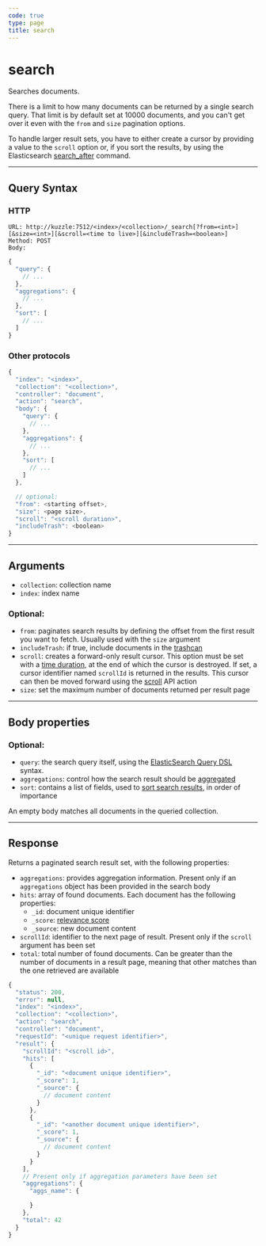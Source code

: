 ```yaml
---
code: true
type: page
title: search
---
```


# search



Searches documents.

There is a limit to how many documents can be returned by a single search query.
That limit is by default set at 10000 documents, and you can't get over it even with the `from` and `size` pagination options.

To handle larger result sets, you have to either create a cursor by providing a value to the `scroll` option or, if you sort the results, by using the Elasticsearch [search_after](https://www.elastic.co/guide/en/elasticsearch/reference/5.6/search-request-search-after.html) command.

---

## Query Syntax

### HTTP

```http
URL: http://kuzzle:7512/<index>/<collection>/_search[?from=<int>][&size=<int>][&scroll=<time to live>][&includeTrash=<boolean>]
Method: POST
Body:
```

```js
{
  "query": {
    // ...
  },
  "aggregations": {
    // ...
  },
  "sort": [
    // ...
  ]
}
```

### Other protocols

```js
{
  "index": "<index>",
  "collection": "<collection>",
  "controller": "document",
  "action": "search",
  "body": {
    "query": {
      // ...
    },
    "aggregations": {
      // ...
    },
    "sort": [
      // ...
    ]
  },

  // optional:
  "from": <starting offset>,
  "size": <page size>,
  "scroll": "<scroll duration>",
  "includeTrash": <boolean>
}
```

---

## Arguments

- `collection`: collection name
- `index`: index name

### Optional:

- `from`: paginates search results by defining the offset from the first result you want to fetch. Usually used with the `size` argument
- `includeTrash`: if true, include documents in the [trashcan](/core/1/guides/essentials/document-metadata/)
- `scroll`: creates a forward-only result cursor. This option must be set with a [time duration](https://www.elastic.co/guide/en/elasticsearch/reference/5.6/common-options.html#time-units), at the end of which the cursor is destroyed. If set, a cursor identifier named `scrollId` is returned in the results. This cursor can then be moved forward using the [scroll](/core/1/api/controllers/document/scroll/) API action
- `size`: set the maximum number of documents returned per result page

---

## Body properties

### Optional:

- `query`: the search query itself, using the [ElasticSearch Query DSL](https://www.elastic.co/guide/en/elasticsearch/reference/5.6/query-dsl.html) syntax.
- `aggregations`: control how the search result should be [aggregated](https://www.elastic.co/guide/en/elasticsearch/reference/5.6/search-aggregations.html)
- `sort`: contains a list of fields, used to [sort search results](https://www.elastic.co/guide/en/elasticsearch/reference/5.6/search-request-sort.html), in order of importance

An empty body matches all documents in the queried collection.

---

## Response

Returns a paginated search result set, with the following properties:

- `aggregations`: provides aggregation information. Present only if an `aggregations` object has been provided in the search body
- `hits`: array of found documents. Each document has the following properties:
  - `_id`: document unique identifier
  - `_score`: [relevance score](https://www.elastic.co/guide/en/elasticsearch/guide/current/relevance-intro.html)
  - `_source`: new document content
- `scrollId`: identifier to the next page of result. Present only if the `scroll` argument has been set
- `total`: total number of found documents. Can be greater than the number of documents in a result page, meaning that other matches than the one retrieved are available

```javascript
{
  "status": 200,
  "error": null,
  "index": "<index>",
  "collection": "<collection>",
  "action": "search",
  "controller": "document",
  "requestId": "<unique request identifier>",
  "result": {
    "scrollId": "<scroll id>",
    "hits": [
      {
        "_id": "<document unique identifier>",
        "_score": 1,
        "_source": {
          // document content
        }
      },
      {
        "_id": "<another document unique identifier>",
        "_score": 1,
        "_source": {
          // document content
        }
      }
    ],
    // Present only if aggregation parameters have been set
    "aggregations": {
      "aggs_name": {

      }
    },
    "total": 42
  }
}
```
